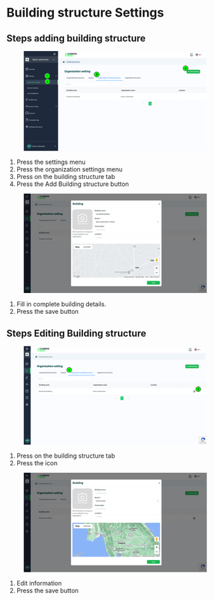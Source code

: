 # Building structure Settings

## Steps adding building structure

<figure><img src="../../../.gitbook/assets/image (2) (1) (1).png" alt=""><figcaption></figcaption></figure>

1. Press the settings menu
2. Press the organization settings menu
3. Press on the building structure tab
4. Press the Add Building structure button



<figure><img src="../../../.gitbook/assets/image (3) (1) (1).png" alt=""><figcaption></figcaption></figure>

1. Fill in complete building details.
2. Press the save button



## Steps Editing Building structure

<figure><img src="../../../.gitbook/assets/image (4) (1) (1).png" alt=""><figcaption></figcaption></figure>

1. Press on the building structure tab
2. ﻿﻿﻿Press the icon



<figure><img src="../../../.gitbook/assets/image (25).png" alt=""><figcaption></figcaption></figure>

1. Edit information
2. ﻿﻿﻿Press the save button
